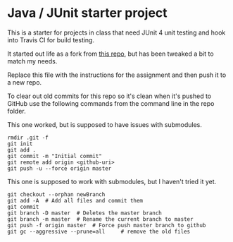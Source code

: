 # Java / JUnit starter project

This is a starter for projects in class that need JUnit 4 unit testing and hook into Travis CI for build testing. 

It started out life as a fork from [this repo](https://github.com/mplacona/java-junit-template-project), but has been tweaked a bit to match my needs. 

Replace this file with the instructions for the assignment and then push it to a new repo.

To clear out old commits for this repo so it's clean when it's pushed to GitHub use the following commands from the command line in the repo folder.

This one worked, but is supposed to have issues with submodules. 
```
rmdir .git -f
git init
git add .
git commit -m "Initial commit"
git remote add origin <github-uri>
git push -u --force origin master
```

This one is supposed to work with submodules, but I haven't tried it yet. 
```
git checkout --orphan newBranch
git add -A  # Add all files and commit them
git commit
git branch -D master  # Deletes the master branch
git branch -m master  # Rename the current branch to master
git push -f origin master  # Force push master branch to github
git gc --aggressive --prune=all     # remove the old files
```